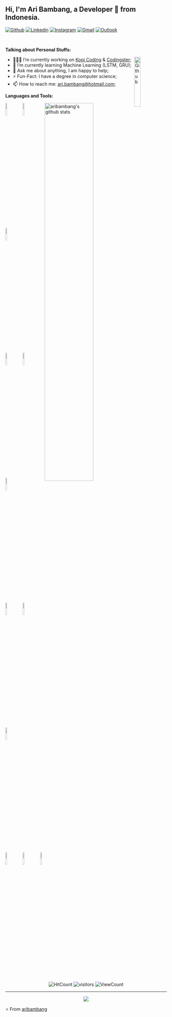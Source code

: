 <!-- Your title -->

## Hi, I'm Ari Bambang, a Developer 🚀 from Indonesia.

<!-- Your badges
You can use the website to generate badges: https://shields.io/
-->

[![Github](https://img.shields.io/badge/-Github-000?style=flat&logo=Github&logoColor=white)](https://github.com/aribambang)
[![Linkedin](https://img.shields.io/badge/-LinkedIn-blue?style=flat&logo=Linkedin&logoColor=white)](https://www.linkedin.com/in/aribambang/)
[![Instagram](https://img.shields.io/badge/-Instagram-c13584?style=flat&labelColor=c13584&logo=instagram&logoColor=white)](https://www.instagram.com/aribambang/)
[![Gmail](https://img.shields.io/badge/-Gmail-c14438?style=flat&logo=Gmail&logoColor=white)](mailto:aribk210@gmail.com)
[![Outlook](https://img.shields.io/badge/-Outlook-0078D4?style=flat&logo=Microsoft-Outlook&logoColor=white)](mailto:ari.bambang@hotmail.com)

&nbsp;

<!-- Talking about you -->

**Talking about Personal Stuffs:**

<!-- Any image aligned to the right. Beware the width -->
<!-- <img width="55%" align="right" alt="Github" src="https://raw.githubusercontent.com/onimur/.github/master/.resources/git-header.svg" /> -->
<img width="20%" align="right" alt="Github" src="https://camo.githubusercontent.com/62da68eb62b1e5f175f7d1f0191dd89a653d7908feb22d37d4a0ab07365d6791/68747470733a2f2f6d656469612e67697068792e636f6d2f6d656469612f4d3967624264396e6244724f5475314d71782f67697068792e676966" />

- 👨🏽‍💻 I’m currently working on [Kopi Coding](https://kopicoding.com/) & [Codingster](https://codingster.com);
- 🌱 I’m currently learning Machine Learning (LSTM, GRU);
- 💬 Ask me about anything, I am happy to help;
- ⚡️ Fun-Fact: I have a degree in computer science;
- 📫 How to reach me: ari.bambang@hotmail.com;

**Languages and Tools:**

<!-- Your github readme stats
You can use this api: https://github.com/anuraghazra/github-readme-stats
-->
<p>
  <a href="https://github.com/aribambang">
    <img width="55%" align="right" alt="aribambang's github stats" src="https://github-readme-stats.vercel.app/api?username=aribambang&show_icons=true&hide_border=true" />
  </a>
  
  <!-- Your languages and tools. Be careful with the alignment. 
  You can use this sites to get logos: https://www.vectorlogo.zone or https://simpleicons.org/
  -->
  <code><img width="10%" src="https://www.vectorlogo.zone/logos/java/java-ar21.svg"></code>
  <code><img width="10%" src="https://www.vectorlogo.zone/logos/python/python-ar21.svg"></code>
  <code><img width="10%" src="https://www.vectorlogo.zone/logos/nodejs/nodejs-ar21.svg"></code>
  <br />
  <code><img width="10%" src="https://www.vectorlogo.zone/logos/android/android-ar21.svg"></code>
  <code><img width="10%" src="https://www.vectorlogo.zone/logos/flutterio/flutterio-ar21.svg"></code>
  <code><img width="10%" src="https://www.vectorlogo.zone/logos/reactjs/reactjs-ar21.svg"></code>
  <br />
  <code><img width="10%" src="https://www.vectorlogo.zone/logos/postgresql/postgresql-ar21.svg"></code>
  <code><img width="10%" src="https://www.vectorlogo.zone/logos/mysql/mysql-ar21.svg"></code>
  <code><img width="10%" src="https://www.vectorlogo.zone/logos/mongodb/mongodb-ar21.svg"></code>
  <br />
  <code><img width="10%" src="https://www.vectorlogo.zone/logos/git-scm/git-scm-ar21.svg"></code>
  <code><img width="10%" src="https://www.vectorlogo.zone/logos/visualstudio_code/visualstudio_code-ar21.svg"></code>
  <code><img width="10%" src="https://www.vectorlogo.zone/logos/getpostman/getpostman-ar21.svg"></code>
</p>

<!-- Your hits or visitors
site: http://hits.dwyl.com or https://visitor-badge.glitch.me
Both apis are in trouble due to the number of requests, if you know any other to register visitors, great
-->
<p align="center">
  <img alt="HitCount" src="http://hits.dwyl.com/aribambang/aribambang.svg" />
  <img alt="visitors" src="https://visitor-badge.glitch.me/badge?page_id=aribambang.aribambang" />
  <!-- https://github.com/wesky93/views this is a clone of the hits -->
  <img alt="ViewCount" src="https://views.whatilearened.today/views/github/aribambang/aribambang.svg" />
</p>

---

<!-- Its main projects -->
<p align="center">
  <a href="https://github.com/aribambang/kurapika">
    <img align="center" src="https://github-readme-stats.vercel.app/api/pin/?username=aribambang&repo=kurapika" />
  </a>

<!-- This readme was created by Murillo Comino - https://github.com/onimur -->

⭐️ From [aribambang](https://github.com/aribambang)
